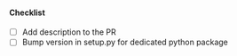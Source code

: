 #### Checklist
- [ ] Add description to the PR
- [ ] Bump version in setup.py for dedicated python package
